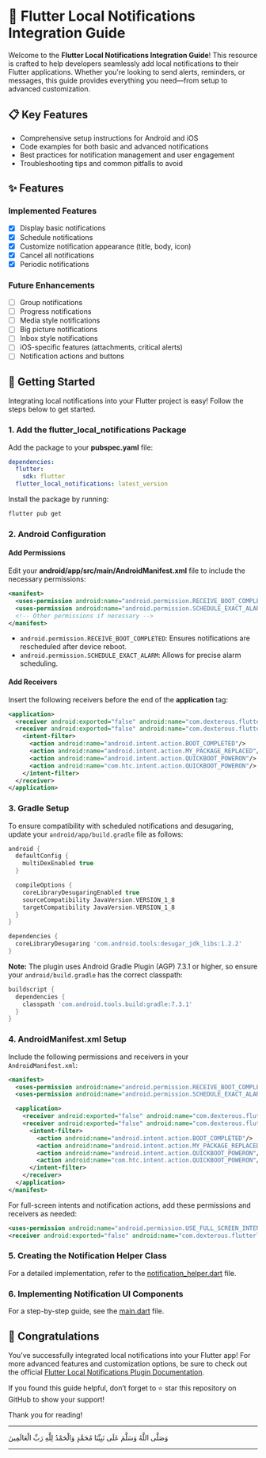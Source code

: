 # 🚀 Flutter Local Notifications Integration Guide

Welcome to the **Flutter Local Notifications Integration Guide**! This resource is crafted to help developers seamlessly add local notifications to their Flutter applications. Whether you're looking to send alerts, reminders, or messages, this guide provides everything you need—from setup to advanced customization.

## 📋 Key Features

- Comprehensive setup instructions for Android and iOS
- Code examples for both basic and advanced notifications
- Best practices for notification management and user engagement
- Troubleshooting tips and common pitfalls to avoid

## ✨ Features

### Implemented Features

- [x] Display basic notifications
- [x] Schedule notifications
- [x] Customize notification appearance (title, body, icon)
- [x] Cancel all notifications
- [x] Periodic notifications

### Future Enhancements

- [ ] Group notifications
- [ ] Progress notifications
- [ ] Media style notifications
- [ ] Big picture notifications
- [ ] Inbox style notifications
- [ ] iOS-specific features (attachments, critical alerts)
- [ ] Notification actions and buttons

## 🚀 Getting Started

Integrating local notifications into your Flutter project is easy! Follow the steps below to get started.

### 1. Add the flutter_local_notifications Package

Add the package to your **pubspec.yaml** file:

```yaml
dependencies:
  flutter:
    sdk: flutter
  flutter_local_notifications: latest_version
```

Install the package by running:

```bash
flutter pub get
```

### 2. Android Configuration

#### Add Permissions

Edit your **android/app/src/main/AndroidManifest.xml** file to include the necessary permissions:

```xml
<manifest>
  <uses-permission android:name="android.permission.RECEIVE_BOOT_COMPLETED"/>
  <uses-permission android:name="android.permission.SCHEDULE_EXACT_ALARM"/>
  <!-- Other permissions if necessary -->
</manifest>
```

- `android.permission.RECEIVE_BOOT_COMPLETED`: Ensures notifications are rescheduled after device reboot.
- `android.permission.SCHEDULE_EXACT_ALARM`: Allows for precise alarm scheduling.

#### Add Receivers

Insert the following receivers before the end of the **application** tag:

```xml
<application>
  <receiver android:exported="false" android:name="com.dexterous.flutterlocalnotifications.ScheduledNotificationReceiver" />
  <receiver android:exported="false" android:name="com.dexterous.flutterlocalnotifications.ScheduledNotificationBootReceiver">
    <intent-filter>
      <action android:name="android.intent.action.BOOT_COMPLETED"/>
      <action android:name="android.intent.action.MY_PACKAGE_REPLACED"/>
      <action android:name="android.intent.action.QUICKBOOT_POWERON"/>
      <action android:name="com.htc.intent.action.QUICKBOOT_POWERON"/>
    </intent-filter>
  </receiver>
</application>
```

### 3. Gradle Setup

To ensure compatibility with scheduled notifications and desugaring, update your `android/app/build.gradle` file as follows:

```groovy
android {
  defaultConfig {
    multiDexEnabled true
  }

  compileOptions {
    coreLibraryDesugaringEnabled true
    sourceCompatibility JavaVersion.VERSION_1_8
    targetCompatibility JavaVersion.VERSION_1_8
  }
}

dependencies {
  coreLibraryDesugaring 'com.android.tools:desugar_jdk_libs:1.2.2'
}
```

**Note:** The plugin uses Android Gradle Plugin (AGP) 7.3.1 or higher, so ensure your `android/build.gradle` has the correct classpath:

```groovy
buildscript {
  dependencies {
    classpath 'com.android.tools.build:gradle:7.3.1'
  }
}
```

### 4. AndroidManifest.xml Setup

Include the following permissions and receivers in your `AndroidManifest.xml`:

```xml
<manifest>
  <uses-permission android:name="android.permission.RECEIVE_BOOT_COMPLETED" />
  <uses-permission android:name="android.permission.SCHEDULE_EXACT_ALARM" />

  <application>
    <receiver android:exported="false" android:name="com.dexterous.flutterlocalnotifications.ScheduledNotificationReceiver" />
    <receiver android:exported="false" android:name="com.dexterous.flutterlocalnotifications.ScheduledNotificationBootReceiver">
      <intent-filter>
        <action android:name="android.intent.action.BOOT_COMPLETED"/>
        <action android:name="android.intent.action.MY_PACKAGE_REPLACED"/>
        <action android:name="android.intent.action.QUICKBOOT_POWERON"/>
        <action android:name="com.htc.intent.action.QUICKBOOT_POWERON"/>
      </intent-filter>
    </receiver>
  </application>
</manifest>
```

For full-screen intents and notification actions, add these permissions and receivers as needed:

```xml
<uses-permission android:name="android.permission.USE_FULL_SCREEN_INTENT" />
<receiver android:exported="false" android:name="com.dexterous.flutterlocalnotifications.ActionBroadcastReceiver" />
```

### 5. Creating the Notification Helper Class

For a detailed implementation, refer to the [notification_helper.dart](./lib/notification_helper.dart) file.

### 6. Implementing Notification UI Components

For a step-by-step guide, see the [main.dart](./lib/main.dart) file.

## 🎉 Congratulations

You’ve successfully integrated local notifications into your Flutter app! For more advanced features and customization options, be sure to check out the official [Flutter Local Notifications Plugin Documentation](https://pub.dev/packages/flutter_local_notifications).

If you found this guide helpful, don’t forget to ⭐ star this repository on GitHub to show your support!

Thank you for reading!

---

وَصَلَّى اللَّهُ وَسَلَّمَ عَلَى نَبِيِّنَا مُحَمَّدٍ وَالْحَمْدُ لِلَّهِ رَبِّ الْعَالَمِينَ

---
